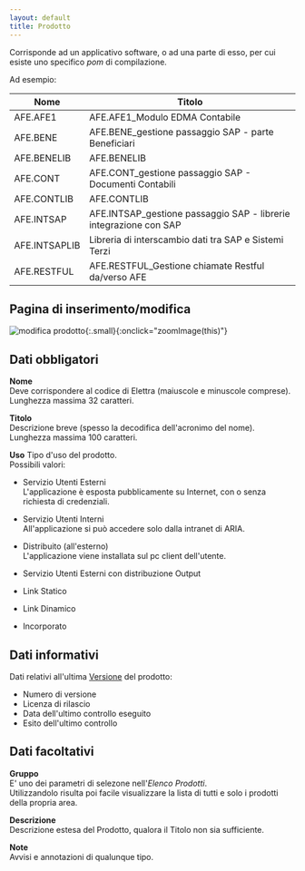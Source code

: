 ```yaml
---
layout: default
title: Prodotto 
---
```


Corrisponde ad un applicativo software, o ad una parte di esso, per cui esiste uno specifico *pom* di compilazione.

Ad esempio:

| Nome          | Titolo                                                            |
|---------------|-------------------------------------------------------------------|
| AFE.AFE1      | AFE.AFE1_Modulo EDMA Contabile                                    |
| AFE.BENE      | AFE.BENE_gestione passaggio SAP - parte Beneficiari               |
| AFE.BENELIB   | AFE.BENELIB                                                       |
| AFE.CONT      | AFE.CONT_gestione passaggio SAP - Documenti Contabili             |
| AFE.CONTLIB   | AFE.CONTLIB                                                       |
| AFE.INTSAP    | AFE.INTSAP_gestione passaggio SAP - librerie integrazione con SAP |
| AFE.INTSAPLIB | Libreria di interscambio dati tra SAP e Sistemi Terzi             |
| AFE.RESTFUL   | AFE.RESTFUL_Gestione chiamate Restful da/verso AFE                |


## Pagina di inserimento/modifica

![modifica prodotto]({{site.baseurl}}/assets/prodotto.png){:.small}{:onclick="zoomImage(this)"}

## Dati obbligatori
**Nome**  
Deve corrispondere al codice di Elettra (maiuscole e minuscole comprese).  
Lunghezza massima 32 caratteri.

**Titolo**  
Descrizione breve (spesso la decodifica dell'acronimo del nome).  
Lunghezza massima 100 caratteri.

**Uso**
Tipo d'uso del prodotto.  
Possibili valori:
* Servizio Utenti Esterni  
L'applicazione è esposta pubblicamente su Internet, con o senza richiesta di credenziali. 

* Servizio Utenti Interni  
All'applicazione si può accedere solo dalla intranet di ARIA.

* Distribuito (all'esterno)  
L'applicazione viene installata sul pc client dell'utente.

* Servizio Utenti Esterni con distribuzione Output
* Link Statico
* Link Dinamico
* Incorporato


## Dati informativi
Dati relativi all'ultima [Versione](versione) del prodotto:
- Numero di versione
- Licenza di rilascio
- Data dell'ultimo controllo eseguito
- Esito dell'ultimo controllo


## Dati facoltativi
**Gruppo**  
E' uno dei parametri di selezone nell'*Elenco Prodotti*.  
Utilizzandolo risulta poi facile visualizzare la lista di tutti e solo i prodotti della propria area.

**Descrizione**  
Descrizione estesa del Prodotto, qualora il Titolo non sia sufficiente.

**Note**  
Avvisi e annotazioni di qualunque tipo.
